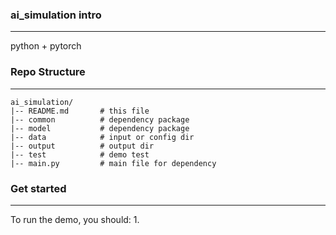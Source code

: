 ### ai_simulation intro
***
python + pytorch


### Repo Structure

***
```
ai_simulation/
|-- README.md       # this file
|-- common          # dependency package
|-- model           # dependency package
|-- data            # input or config dir
|-- output          # output dir
|-- test            # demo test
|-- main.py         # main file for dependency
```

### Get started

***
To run the demo, you should:
1.